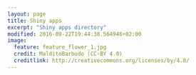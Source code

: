 ```yaml
---
layout: page
title: Shiny apps
excerpt: "Shiny apps directory"
modified: 2016-09-22T19:44:38.564948+02:00
image:
  feature: feature_flower_1.jpg
  credit: MalditoBarbudo (CC-BY 4.0)
  creditlink: http://creativecommons.org/licenses/by/4.0/
---
```

